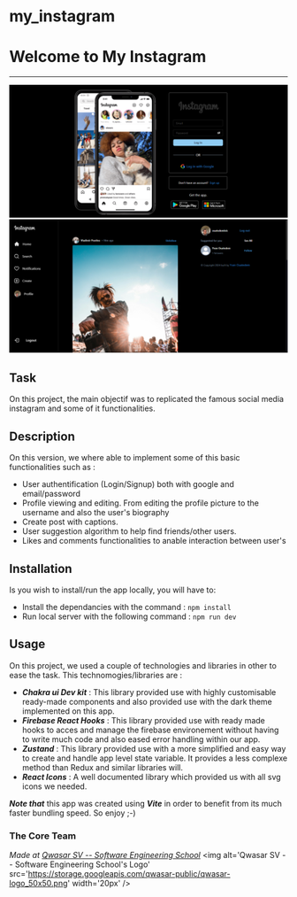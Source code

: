 # my_instagram

# Welcome to My Instagram
***
![My instagram login picture](/public/my-instagram-login.png)
![My instagram picture](/public/my_instagram_home.png)

## Task
On this project, the main objectif was to replicated the famous social media instagram and some of it functionalities.

## Description
On this version, we where able to implement some of this basic functionalities such as : 
- User authentification (Login/Signup) both with google and email/password
- Profile viewing and editing. From editing the profile picture to the username and also the user's biography
- Create post with captions.
- User suggestion algorithm to help find friends/other users.
- Likes and comments functionalities to anable interaction between user's

## Installation
Is you wish to install/run the app locally, you will have to:
- Install the dependancies with the command : 
        `npm install`
- Run local server with the following command :
        `npm run dev`


## Usage
On this project, we used a couple of technologies and libraries in other to ease the task. This technomogies/libraries are :
- ***Chakra ui Dev kit*** : This library provided use with highly customisable ready-made components and also provided use with the dark theme implemented on this app.
- ***Firebase React Hooks*** :  This library provided use with ready made hooks to acces and manage the firebase environement without having to write much code and also eased error handling within our app.
- ***Zustand*** : This library provided use with a more simplified and easy way to create and handle app level state variable. It provides a less complexe method than Redux and similar libraries will.
- ***React Icons*** : A well documented library which provided us with all svg icons we needed.

***Note that*** this app was created using ***Vite*** in order to benefit from its much faster bundling speed. So enjoy ;-)

### The Core Team


<span><i>Made at <a href='https://qwasar.io'>Qwasar SV -- Software Engineering School</a></i></span>
<span><img alt='Qwasar SV -- Software Engineering School's Logo' src='https://storage.googleapis.com/qwasar-public/qwasar-logo_50x50.png' width='20px' /></span>




